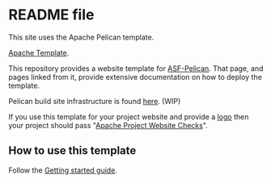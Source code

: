# README file

This site uses the Apache Pelican template. 

[Apache Template](https://template.staged.apache.org/).

This repository provides a website template for [ASF-Pelican](https://infra.apache.org/asf-pelican.html). That page, and pages linked from it, provide extensive documentation on how to deploy the template.

Pelican build site infrastructure is found [here](https://github.com/apache/infrastructure-pelican). (WIP)

If you use this template for your project website and provide a [logo](https://www.apache.org/logos/) then
your project should pass "[Apache Project Website Checks](https://whimsy.apache.org/site/)".

## How to use this template

Follow the [Getting started guide](https://infra.apache.org/asf-pelican-gettingstarted.html).
